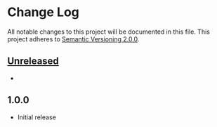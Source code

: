 # Change Log
All notable changes to this project will be documented in this file.
This project adheres to [Semantic Versioning 2.0.0](http://semver.org/).

## [Unreleased][unreleased]
- [unreleased]: https://github.com/ptahdunbar/pressvarrs/compare/v1.0.0...HEAD

## 1.0.0
- Initial release
